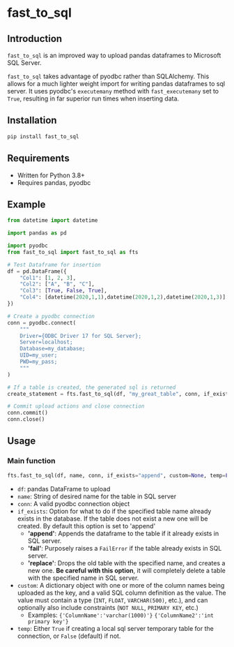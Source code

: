 # fast_to_sql

## Introduction

`fast_to_sql` is an improved way to upload pandas dataframes to Microsoft SQL Server.

`fast_to_sql` takes advantage of pyodbc rather than SQLAlchemy. This allows for a much lighter weight import for writing pandas dataframes to sql server. It uses pyodbc's `executemany` method with `fast_executemany` set to `True`, resulting in far superior run times when inserting data. 

## Installation

```python
pip install fast_to_sql
```

## Requirements

* Written for Python 3.8+
* Requires pandas, pyodbc

## Example

```py
from datetime import datetime

import pandas as pd

import pyodbc
from fast_to_sql import fast_to_sql as fts

# Test Dataframe for insertion
df = pd.DataFrame({
    "Col1": [1, 2, 3],
    "Col2": ["A", "B", "C"],
    "Col3": [True, False, True],
    "Col4": [datetime(2020,1,1),datetime(2020,1,2),datetime(2020,1,3)]
})

# Create a pyodbc connection
conn = pyodbc.connect(
    """
    Driver={ODBC Driver 17 for SQL Server};
    Server=localhost;
    Database=my_database;
    UID=my_user;
    PWD=my_pass;
    """
)

# If a table is created, the generated sql is returned
create_statement = fts.fast_to_sql(df, "my_great_table", conn, if_exists="replace", custom={"Col1":"INT PRIMARY KEY"}, temp=False)

# Commit upload actions and close connection
conn.commit()
conn.close()
```

## Usage

### Main function

```python
fts.fast_to_sql(df, name, conn, if_exists="append", custom=None, temp=False)
```

* ```df```: pandas DataFrame to upload
* ```name```: String of desired name for the table in SQL server
* ```conn```: A valid pyodbc connection object
* ```if_exists```: Option for what to do if the specified table name already exists in the database. If the table does not exist a new one will be created. By default this option is set to 'append'
  * __'append'__: Appends the dataframe to the table if it already exists in SQL server.
  * __'fail'__: Purposely raises a `FailError` if the table already exists in SQL server.
  * __'replace'__: Drops the old table with the specified name, and creates a new one. **Be careful with this option**, it will completely delete a table with the specified name in SQL server.
* ```custom```: A dictionary object with one or more of the column names being uploaded as the key, and a valid SQL column definition as the value. The value must contain a type (`INT`, `FLOAT`, `VARCHAR(500)`, etc.), and can optionally also include constraints (`NOT NULL`, `PRIMARY KEY`, etc.)
  * Examples: 
  `{'ColumnName':'varchar(1000)'}` 
  `{'ColumnName2':'int primary key'}`
* ```temp```: Either `True` if creating a local sql server temporary table for the connection, or `False` (default) if not.











